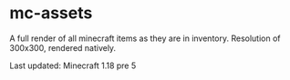 # mc-assets
A full render of all minecraft items as they are in inventory. Resolution of 300x300, rendered natively.

Last updated: Minecraft 1.18 pre 5
